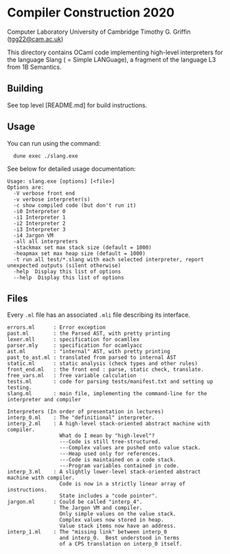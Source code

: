 # Compiler Construction 2020
Computer Laboratory
University of Cambridge
Timothy G. Griffin (tgg22@cam.ac.uk)

This directory contains OCaml code implementing
high-level interpreters for the language
Slang ( = Simple LANGuage), a fragment of the
language L3 from 1B Semantics.

## Building

See top level [README.md] for build instructions.

## Usage

You can run using the command:
```
  dune exec ./slang.exe
```
See below for detailed usage documentation:

```
Usage: slang.exe [options] [<file>]
Options are:
  -V verbose front end
  -v verbose interpreter(s)
  -c show compiled code (but don't run it)
  -i0 Interpreter 0
  -i1 Interpreter 1
  -i2 Interpreter 2
  -i3 Interpreter 3
  -i4 Jargon VM
  -all all interpreters
  -stackmax set max stack size (default = 1000)
  -heapmax set max heap size (default = 1000)
  -t run all test/*.slang with each selected interpreter, report unexpected outputs (silent otherwise)
  -help  Display this list of options
  --help  Display this list of options
```

## Files

Every `.ml` file has an associated `.mli` file describing its interface.

```
errors.ml      : Error exception
past.ml        : the Parsed AST, with pretty printing
lexer.mll      : specification for ocamllex
parser.mly     : specification for ocamlyacc
ast.ml         : "internal" AST, with pretty printing
past_to_ast.ml : translated from parsed to internal AST
static.ml      : static analysis (check types and other rules)
front_end.ml   : the front end : parse, static check, translate.
free_vars.ml   : free variable calculation
tests.ml       : code for parsing tests/manifest.txt and setting up testing.
slang.ml       : main file, implementing the command-line for the interpreter and compiler

Interpreters (In order of presentation in lectures)
interp_0.ml    : The "definitional" interpreter.
interp_2.ml    : A high-level stack-oriented abstract machine with compiler.
                 What do I mean by "high-level"?
                 ---Code is still tree-structured.
                 ---Complex values are pushed onto value stack.
                 ---Heap used only for references.
                 ---Code is maintained on a code stack.
                 ---Program variables contained in code.
interp_3.ml    : A slightly lower-level stack-oriented abstract machine with compiler.
                 Code is now in a strictly linear array of instructions.
                 State includes a "code pointer".
jargon.ml      : Could be called "interp_4".
                 The Jargon VM and compiler.
                 Only simple values on the value stack.
                 Complex values now stored in heap.
                 Value stack items now have an address.
interp_1.ml    : The "missing link" between interp_0
                 and interp_0.  Best understood in terms
                 of a CPS translation on interp_0 itself.
```
